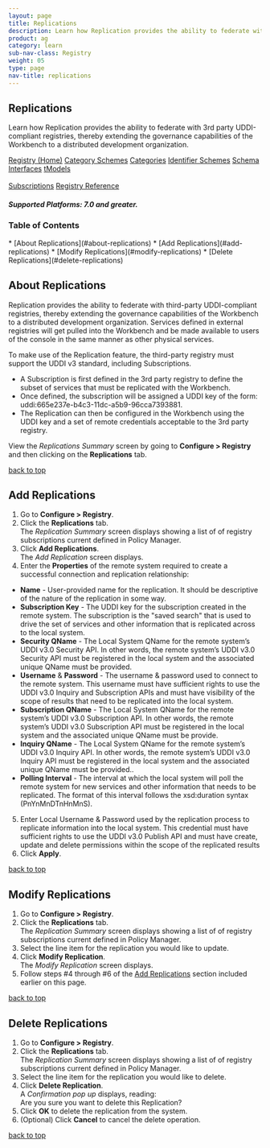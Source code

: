 ```yaml
---
layout: page
title: Replications
description: Learn how Replication provides the ability to federate with 3rd party UDDI-compliant registries, thereby extending the governance capabilities of the Workbench to a distributed development organization.
product: ag
category: learn
sub-nav-class: Registry
weight: 05
type: page
nav-title: replications
---
```



## Replications
Learn how Replication provides the ability to federate with 3rd party UDDI-compliant registries, thereby extending the governance capabilities of the Workbench to a distributed development organization.



<a href="../registry/registry_toc.html" class="button secondary">Registry (Home)</a> <a href="../registry/category_schemes.html" class="button secondary">Category Schemes</a> <a href="../registry/categories.html" class="button secondary">Categories</a> <a href="../registry/identifier_schemes.html" class="button secondary">Identifier Schemes</a> <a href="../registry/schema.html" class="button secondary">Schema</a> <a href="../registry/interfaces.html" class="button secondary">Interfaces</a> <a href="../registry/tmodels.html" class="button secondary">tModels</a> <br><br> <a href="../registry/subscriptions.html" class="button secondary">Subscriptions</a> <a href="../registry/registry_reference.html" class="button secondary">Registry Reference</a>
<h5 class="stamp">Supported Platforms: 7.0 and greater.</h5>

### Table of Contents
<div id="toc-marker"></div>
* [About Replications](#about-replications)
* [Add Replications](#add-replications)
* [Modify Replications](#modify-replications)
* [Delete Replications](#delete-replications)



## About Replications

Replication provides the ability to federate with third-party UDDI-compliant registries, thereby extending the governance capabilities of the Workbench to a distributed development organization. Services defined in external registries will get pulled into the Workbench and be made available to users of the console in the same manner as other physical services.

To make use of the Replication feature, the third-party registry must support the UDDI v3 standard, including Subscriptions. 

* A Subscription is first defined in the 3rd party registry to define the subset of services that must be replicated with the Workbench. 
* Once defined, the subscription will be assigned a UDDI key of the form: uddi:665e237e-b4c3-11dc-a5b9-96cca7393881. 
* The Replication can then be configured in the Workbench using the UDDI key and a set of remote credentials acceptable to the 3rd party registry.

View the *Replications Summary* screen by going to **Configure > Registry** and then clicking on the **Replications** tab.

<a href="#top">back to top</a> 



## Add Replications

1. Go to **Configure > Registry**.
2. Click the **Replications** tab.  
The *Replication Summary* screen displays showing a list of of registry subscriptions current defined in Policy Manager.
3. Click **Add Replications**.  
The *Add Replication* screen displays.
4. Enter the **Properties** of the remote system required to create a successful connection and replication relationship:  
  * **Name** - User-provided name for the replication. It should be descriptive of the nature of the replication in some way.
  * **Subscription Key** - The UDDI key for the subscription created in the remote system. The subscription is the "saved search" that is used to drive the set of services and other information that is replicated across to the local system.
  * **Security QName** - The Local System QName for the remote system’s UDDI v3.0 Security API. In other words, the remote system’s UDDI v3.0 Security API must be registered in the local system and the associated unique QName must be provided.
  * **Username** & **Password** - The username & password used to connect to the remote system. This username must have sufficient rights to use the UDDI v3.0 Inquiry and Subscription APIs and must have visibility of the scope of results that need to be replicated into the local system.
  * **Subscription QName** - The Local System QName for the remote system’s UDDI v3.0 Subscription API. In other words, the remote system’s UDDI v3.0 Subscription API must be registered in the local system and the associated unique QName must be provide.
  * **Inquiry QName** - The Local System QName for the remote system’s UDDI v3.0 Inquiry API. In other words, the remote system’s UDDI v3.0 Inquiry API must be registered in the local system and the associated unique QName must be provided..
  * **Polling Interval** - The interval at which the local system will poll the remote system for new services and other information that needs to be replicated. The format of this interval follows the xsd:duration syntax (PnYnMnDTnHnMnS).
5. Enter Local Username & Password used by the replication process to replicate information into the local system. This credential must have sufficient rights to use the UDDI v3.0 Publish API and must have create, update and delete permissions within the scope of the replicated results 
6. Click **Apply**.

<a href="#top">back to top</a> 


## Modify Replications

1. Go to **Configure > Registry**.
2. Click the **Replications** tab.  
The *Replication Summary* screen displays showing a list of of registry subscriptions current defined in Policy Manager.
3. Select the line item for the replication you would like to update.
4. Click **Modify Replication**.  
The *Modify Replication* screen displays.
5. Follow steps #4 through #6 of the [Add Replications](#add-replications) section included earlier on this page.

<a href="#top">back to top</a> 


## Delete Replications

1. Go to **Configure > Registry**.
2. Click the **Replications** tab.  
The *Replication Summary* screen displays showing a list of of registry subscriptions current defined in Policy Manager.
3. Select the line item for the replication you would like to delete.
4. Click **Delete Replication**.  
A *Confirmation pop up* displays, reading:  
Are you sure you want to delete this Replication?
5. Click **OK** to delete the replication from the system.
6. (Optional) Click **Cancel** to cancel the delete operation.

<a href="#top">back to top</a> 